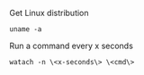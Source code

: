 Get Linux distribution

`uname -a`

Run a command every x seconds

`watach -n \<x-seconds\> \<cmd\>`